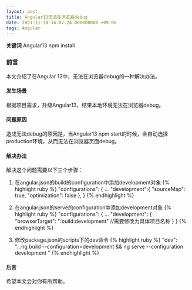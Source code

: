 ```yaml
---
layout: post
title: Angular13无法在浏览器debug
date: 2021-11-14 16:07:24.000000000 +09:00
tags: Angular
---
```


**关键词** Angular13 npm install

### 前言
本文介绍了在Angular 13中，无法在浏览器debug的一种解决办法。

#### 发生场景
根据项目需求，升级Angular13，结果本地环境无法在浏览器debug。

#### 问题原因
造成无法debug的原因是，当Angular13 npm start的时候，会自动选择production环境，从而无法在浏览器页面debug。

#### 解决办法
解决这个问题需要以下三个步骤：

1. 在angular.json的build的configuration中添加development对象
{% highlight ruby %}
 "configurations": {
            ...
            "development":{
              "sourceMap": true,
              "optimization": false
            },
}
{% endhighlight %}

2. 在angular.json的serve的configuration中添加development对象
{% highlight ruby %}
 "configurations": {
          ...
            "development": {
              "browserTarget": "<app-name>:build:development" //<app-name>需要修改为具体项目名称
            }
}
{% endhighlight %}

3. 修改package.json的scripts下的dev命令
{% highlight ruby %}
"dev": "...ng build --configuration=development && ng serve --configuration development "
{% endhighlight %}

#### 后言
希望本文会对你有所帮助。
